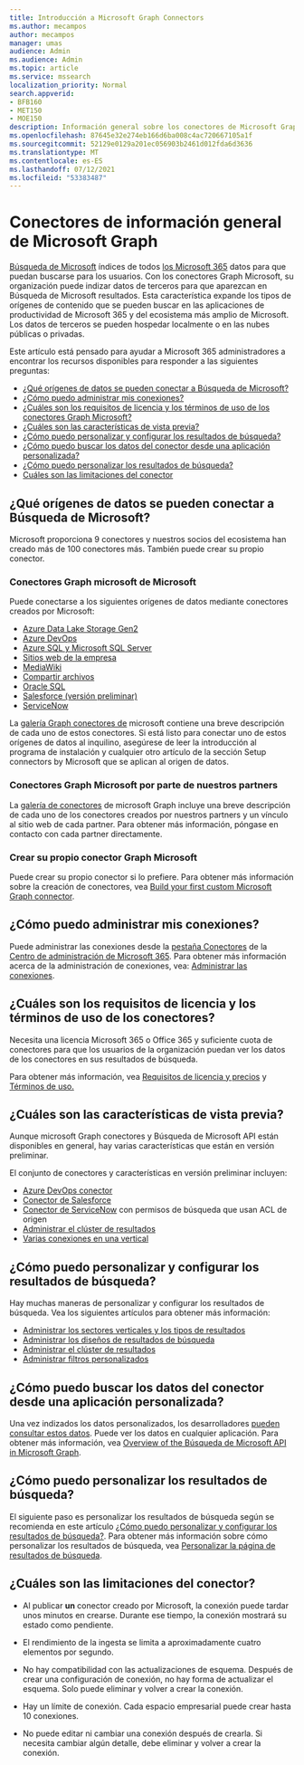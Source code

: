 ```yaml
---
title: Introducción a Microsoft Graph Connectors
ms.author: mecampos
author: mecampos
manager: umas
audience: Admin
ms.audience: Admin
ms.topic: article
ms.service: mssearch
localization_priority: Normal
search.appverid:
- BFB160
- MET150
- MOE150
description: Información general sobre los conectores de Microsoft Graph para Búsqueda de Microsoft
ms.openlocfilehash: 87645e32e274eb166d6ba008c4ac720667105a1f
ms.sourcegitcommit: 52129e0129a201ec056903b2461d012fda6d3636
ms.translationtype: MT
ms.contentlocale: es-ES
ms.lasthandoff: 07/12/2021
ms.locfileid: "53383487"
---
```

<!---Previous ms.author: monaray --->

# <a name="overview-of-microsoft-graph-connectors"></a>Conectores de información general de Microsoft Graph

[Búsqueda de Microsoft](./overview-microsoft-search.md) índices de todos [los Microsoft 365](https://www.microsoft.com/microsoft-365) datos para que puedan buscarse para los usuarios. Con los conectores Graph Microsoft, su organización puede indizar datos de terceros para que aparezcan en Búsqueda de Microsoft resultados. Esta característica expande los tipos de orígenes de contenido que se pueden buscar en las aplicaciones de productividad de Microsoft 365 y del ecosistema más amplio de Microsoft. Los datos de terceros se pueden hospedar localmente o en las nubes públicas o privadas.

<!---link Microsoft Graph reference in line 19 when we have access to relevant documentation--->

Este artículo está pensado para ayudar a Microsoft 365 administradores a encontrar los recursos disponibles para responder a las siguientes preguntas:

* [¿Qué orígenes de datos se pueden conectar a Búsqueda de Microsoft?](#what-data-sources-can-be-connected-to-microsoft-search)
* [¿Cómo puedo administrar mis conexiones?](#how-do-i-manage-my-connections)
* [¿Cuáles son los requisitos de licencia y los términos de uso de los conectores Graph Microsoft?](#what-are-the-license-requirements-and-terms-of-use-for-connectors)
* [¿Cuáles son las características de vista previa?](#what-are-the-preview-features)
* [¿Cómo puedo personalizar y configurar los resultados de búsqueda?](#how-do-i-customize-and-configure-search-results)
* [¿Cómo puedo buscar los datos del conector desde una aplicación personalizada?](#how-do-i-search-my-connector-data-from-a-custom-application)
* [¿Cómo puedo personalizar los resultados de búsqueda?](#how-do-i-customize-search-results)
* [Cuáles son las limitaciones del conector](#what-are-the-connector-limitations)

<!---Add Value, scenario, example, and/or graphic in December updates--->
<!---Probably remove architecture section below
## Architecture

The following architectural diagram of the Microsoft Graph platform shows how Graph connector content flows through content indexing to user results in [Microsoft Search](./overview-microsoft-search.md) clients. The rest of this section explains each of the key building blocks in the diagram.

![Diagram: on-premises and cloud-based data is pulled by connectors and indexed by the Microsoft Search API, and then the Microsoft Search service delivers the results to users.](media/connectors-overview/highlevel-connectors.png)
Graph connectors can pull data from cloud-based (SaaS) data sources and on-premises data stores. The above diagram shows connections to only two data sources, but you can add connections to up ten sources per tenant.

The Microsoft Graph Connectors API instantiates one connection per data source. Then, the API indexes and stores the data. Established connections interact with Microsoft Search, so users can get search results.

You can use the Microsoft 365 [admin center](https://admin.microsoft.com) to setup and manage any of the Graph connectors by Microsoft. The admin center has a simple user interface that makes it easy to establish the connection to your data source, and monitor connection status and utilization.

***Edit paragraph below***
To create a **connection** to a data source, admins need authenticated access to the data and the entire content repository. The data is fed to the graph connector service for indexing.--->

## <a name="what-data-sources-can-be-connected-to-microsoft-search"></a>¿Qué orígenes de datos se pueden conectar a Búsqueda de Microsoft?

Microsoft proporciona 9 conectores y nuestros socios del ecosistema han creado más de 100 conectores más. También puede crear su propio conector.

### <a name="microsoft-graph-connectors-by-microsoft"></a>Conectores Graph microsoft de Microsoft

Puede conectarse a los siguientes orígenes de datos mediante conectores creados por Microsoft:

<!---Add links below when new docs are created--->
* [Azure Data Lake Storage Gen2](azure-data-lake-connector.md)
* [Azure DevOps](azure-devops-connector.md)
* [Azure SQL y Microsoft SQL Server](MSSQL-connector.md)
* [Sitios web de la empresa](enterprise-web-connector.md)
* [MediaWiki](mediawiki-connector.md)
* [Compartir archivos](fileshare-connector.md)
* [Oracle SQL](OracleSQL-connector.md)
* [Salesforce (versión preliminar)](salesforce-connector.md)
* [ServiceNow](servicenow-connector.md)

La [galería Graph conectores de](https://www.microsoft.com/microsoft-search/connectors) microsoft contiene una breve descripción de cada uno de estos conectores. Si está listo para conectar uno de estos orígenes de datos [](configure-connector.md) al inquilino, asegúrese de leer la introducción al programa de instalación y cualquier otro artículo de la sección Setup connectors by Microsoft que se aplican al origen de datos.

### <a name="microsoft-graph-connectors-by-our-partners"></a>Conectores Graph Microsoft por parte de nuestros partners

La [galería de conectores](https://www.microsoft.com/microsoft-search/connectors) de microsoft Graph incluye una breve descripción de cada uno de los conectores creados por nuestros partners y un vínculo al sitio web de cada partner. Para obtener más información, póngase en contacto con cada partner directamente.

### <a name="build-your-own-microsoft-graph-connector"></a>Crear su propio conector Graph Microsoft

Puede crear su propio conector si lo prefiere. Para obtener más información sobre la creación de conectores, vea [Build your first custom Microsoft Graph connector](/graph/connecting-external-content-build-quickstart).

## <a name="how-do-i-manage-my-connections"></a>¿Cómo puedo administrar mis conexiones?

Puede administrar las conexiones desde la [pestaña Conectores](https://admin.microsoft.com/Adminportal/Home#/MicrosoftSearch/Connectors) de la [Centro de administración de Microsoft 365](https://admin.microsoft.com/). Para obtener más información acerca de la administración de conexiones, vea: [Administrar las conexiones](manage-connector.md).

## <a name="what-are-the-license-requirements-and-terms-of-use-for-connectors"></a>¿Cuáles son los requisitos de licencia y los términos de uso de los conectores?

Necesita una licencia Microsoft 365 o Office 365 y suficiente cuota de conectores para que los usuarios de la organización puedan ver los datos de los conectores en sus resultados de búsqueda.

Para obtener más información, vea [Requisitos de licencia y precios](licensing.md) y [Términos de uso.](terms-of-use.md)

## <a name="what-are-the-preview-features"></a>¿Cuáles son las características de vista previa?

Aunque microsoft Graph conectores y Búsqueda de Microsoft API están disponibles en general, hay varias características que están en versión preliminar.

El conjunto de conectores y características en versión preliminar incluyen:

* [Azure DevOps conector](azure-devops-connector.md)
* [Conector de Salesforce](salesforce-connector.md)
* [Conector de ServiceNow](servicenow-connector.md) con permisos de búsqueda que usan ACL de origen
* [Administrar el clúster de resultados](result-cluster.md)
* [Varias conexiones en una vertical](customize-search-page.md#multiple-connections-in-a-vertical)

## <a name="how-do-i-customize-and-configure-search-results"></a>¿Cómo puedo personalizar y configurar los resultados de búsqueda?

Hay muchas maneras de personalizar y configurar los resultados de búsqueda. Vea los siguientes artículos para obtener más información:

* [Administrar los sectores verticales y los tipos de resultados](customize-search-page.md)
* [Administrar los diseños de resultados de búsqueda](customize-results-layout.md)
* [Administrar el clúster de resultados](result-cluster.md)
* [Administrar filtros personalizados](custom-filters.md)

## <a name="how-do-i-search-my-connector-data-from-a-custom-application"></a>¿Cómo puedo buscar los datos del conector desde una aplicación personalizada?

Una vez indizados los datos personalizados, los desarrolladores [pueden consultar estos datos](/graph/search-concept-custom-types). Puede ver los datos en cualquier aplicación. Para obtener más información, vea [Overview of the Búsqueda de Microsoft API in Microsoft Graph](/graph/search-concept-overview).

## <a name="how-do-i-customize-search-results"></a>¿Cómo puedo personalizar los resultados de búsqueda?

El siguiente paso es personalizar los resultados de búsqueda según se recomienda en este artículo [¿Cómo puedo personalizar y configurar los resultados de búsqueda?](#how-do-i-customize-and-configure-search-results). Para obtener más información sobre cómo personalizar los resultados de búsqueda, vea [Personalizar la página de resultados de búsqueda](customize-search-page.md).

## <a name="what-are-the-connector-limitations"></a>¿Cuáles son las limitaciones del conector?

* Al publicar **un** conector creado por Microsoft, la conexión puede tardar unos minutos en crearse. Durante ese tiempo, la conexión mostrará su estado como pendiente.

* El rendimiento de la ingesta se limita a aproximadamente cuatro elementos por segundo.

* No hay compatibilidad con las actualizaciones de esquema. Después de crear una configuración de conexión, no hay forma de actualizar el esquema. Solo puede eliminar y volver a crear la conexión.

* Hay un límite de conexión. Cada espacio empresarial puede crear hasta 10 conexiones.

* No puede editar ni cambiar una conexión después de crearla. Si necesita cambiar algún detalle, debe eliminar y volver a crear la conexión.
